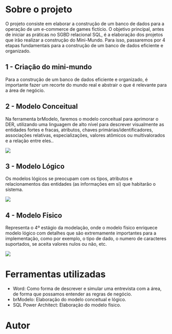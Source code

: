# Sobre o projeto
O projeto consiste em elaborar a construção de um banco de dados para a operação de um e-commerce de games fictício.
O objetivo principal, antes de iniciar as práticas no SGBD relacional SQL, é a elaboração dos projetos que irão realizar a construção do Mini-Mundo. Para isso, passaremos por 4 etapas fundamentais para a construção de um banco de dados eficiente e organizado.

## 1 - Criação do mini-mundo
Para a construção de um banco de dados eficiente e organizado, é importante fazer um recorte do mundo real e abstrair o que é relevante para a área de negócio.



## 2 - Modelo Conceitual
Na ferramenta brModelo, faremos o modelo conceitual para aprimorar o DER, utilizando uma linguagem de alto nível para descrever visualmente as entidades fortes e fracas, atributos, chaves primárias/identificadores, associações relativas, especializações, valores atômicos ou multivalorados e a relação entre eles..

<img src="http://img.shields.io/static/v1?label=STATUS&message=EM%20DESENVOLVIMENTO&color=GREEN&style=for-the-badge"/>

## 3 - Modelo Lógico
Os modelos lógicos se preocupam com os tipos, atributos e relacionamentos das entidades (as informações em si) que habitarão o sistema.

<img src="http://img.shields.io/static/v1?label=STATUS&message=EM%20DESENVOLVIMENTO&color=GREEN&style=for-the-badge"/>


## 4 - Modelo Físico
Representa o 4º estágio da modelação, onde o modelo físico enriquece modelo lógico com detalhes que são extremamente importantes para a implementação, como por exemplo, o tipo de dado, o numero de caracteres suportados, se aceita valores nulos ou não, etc. 

<img src="http://img.shields.io/static/v1?label=STATUS&message=EM%20DESENVOLVIMENTO&color=GREEN&style=for-the-badge"/>


# Ferramentas utilizadas

- Word: Como forma de descrever e simular uma entrevista com a área, de forma que possamos entender as regras de negócio.<br>
- brModelo: Elaboração do modelo conceitual e lógico.<br>
- SQL Power Architect: Elaboração do modelo físico.


# Autor


